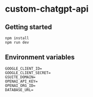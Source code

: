 # custom-chatgpt-api

## Getting started

```
npm install
npm run dev
```

## Environment variables

```
GOOGLE_CLIENT_ID=
GOOGLE_CLIENT_SECRET=
GSUITE_DOMAIN=
OPENAI_API_KEY=
OPENAI_ORG_ID=
DATABASE_URL=
```
